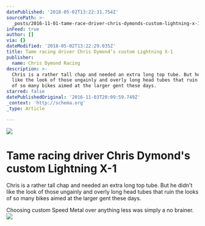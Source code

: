 ```yaml
---
datePublished: '2018-05-02T13:22:31.754Z'
sourcePath: >-
  _posts/2016-11-01-tame-race-driver-chris-dymonds-custom-lightning-x-1-in-the.md
inFeed: true
author: []
via: {}
dateModified: '2018-05-02T13:22:29.035Z'
title: Tame racing driver Chris Dymond’s custom Lightning X-1
publisher:
  name: Chris Dymond Racing
description: >-
  Chris is a rather tall chap and needed an extra long top tube. But he didn’t
  like the look of those ungainly and overly long head tubes that ruin the looks
  of so many bikes aimed at the larger gent these days.
starred: false
datePublishedOriginal: '2016-11-03T20:09:59.749Z'
_context: 'http://schema.org'
_type: Article

---
```

![](https://the-grid-user-content.s3-us-west-2.amazonaws.com/fe1e3320-831d-4bc0-8713-c0dbe0e5a823.jpg)

# Tame racing driver Chris Dymond's custom Lightning X-1

Chris is a rather tall chap and needed an extra long top tube. But he didn't like the look of those ungainly and overly long head tubes that ruin the looks of so many bikes aimed at the larger gent these days.

Choosing custom Speed Metal over anything less was simply a no brainer.
![](https://the-grid-user-content.s3-us-west-2.amazonaws.com/a6d94cc0-fdd8-4d36-abb2-ab7f79193aee.jpg)